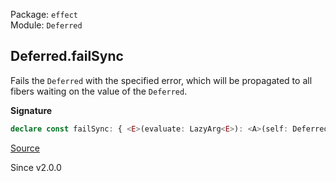 Package: `effect`<br />
Module: `Deferred`<br />

## Deferred.failSync

Fails the `Deferred` with the specified error, which will be propagated to
all fibers waiting on the value of the `Deferred`.

**Signature**

```ts
declare const failSync: { <E>(evaluate: LazyArg<E>): <A>(self: Deferred<A, E>) => Effect.Effect<boolean>; <A, E>(self: Deferred<A, E>, evaluate: LazyArg<E>): Effect.Effect<boolean>; }
```

[Source](https://github.com/Effect-TS/effect/tree/main/packages/effect/src/Deferred.ts#L169)

Since v2.0.0